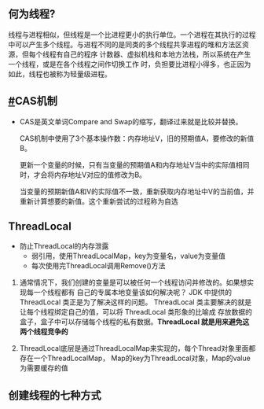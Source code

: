 ## 何为线程? 

线程与进程相似，但线程是⼀个⽐进程更⼩的执⾏单位。⼀个进程在其执⾏的过程中可以产⽣多个线程。与进程不同的是同类的多个线程共享进程的堆和⽅法区资源，但每个线程有⾃⼰的程序 计数器、虚拟机栈和本地⽅法栈，所以系统在产⽣⼀个线程，或是在各个线程之间作切换⼯作 时，负担要⽐进程⼩得多，也正因为如此，线程也被称为轻量级进程。

## [#](https://blog.csdn.net/qq_32998153/article/details/79529704?ops_request_misc=%257B%2522request%255Fid%2522%253A%2522166913490516782429768209%2522%252C%2522scm%2522%253A%252220140713.130102334..%2522%257D&request_id=166913490516782429768209&biz_id=0&utm_medium=distribute.pc_search_result.none-task-blog-2~all~top_positive~default-1-79529704-null-null.142^v66^control,201^v3^control_1,213^v2^t3_control2&utm_term=CAS%20&spm=1018.2226.3001.4187)CAS机制

+ CAS是英文单词Compare and Swap的缩写，翻译过来就是比较并替换。

  CAS机制中使用了3个基本操作数：内存地址V，旧的预期值A，要修改的新值B。

  更新一个变量的时候，只有当变量的预期值A和内存地址V当中的实际值相同时，才会将内存地址V对应的值修改为B。

  当变量的预期新值A和V的实际值不一致，重新获取内存地址中V的当前值，并重新计算想要的新值。这个重新尝试的过程称为自选

## ThreadLocal

+ 防止ThreadLocal的内存泄露
  + 弱引用，使用ThreadLocalMap，key为变量名，value为变量值
  + 每次使用完ThreadLocal调用Remove()方法

1. 通常情况下，我们创建的变量是可以被任何⼀个线程访问并修改的。如果想实现每⼀个线程都有 ⾃⼰的专属本地变量该如何解决呢？ JDK 中提供的 ThreadLocal 类正是为了解决这样的问题。 ThreadLocal 类主要解决的就是让每个线程绑定⾃⼰的值，可以将 ThreadLocal 类形象的⽐喻成 存放数据的盒⼦，盒⼦中可以存储每个线程的私有数据。**ThreadLocal 就是⽤来避免这两个线程竞争的**

2. ThreadLocal底层是通过ThreadLocalMap来实现的，每个Thread对象里面都存在一个ThreadLocalMap， Map的key为ThreadLocal对象，Map的value为需要缓存的值

   

## 创建线程的七种方式